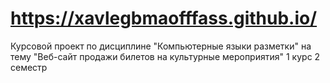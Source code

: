 # https://xavlegbmaofffass.github.io/
Курсовой проект по дисциплине "Компьютерные языки разметки"
на тему "Веб-сайт продажи билетов на культурные мероприятия"
1 курс 2 семестр
